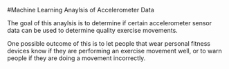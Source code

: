 #Machine Learning Anaylsis of Accelerometer Data

The goal of this anaylsis is to determine if certain accelerometer sensor data can be used to determine quality exercise movements. 

One possible outcome of this is to let people that wear personal fitness devices know if they are performing an exercise movement well, or to warn people if they are doing a movement incorrectly.
